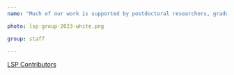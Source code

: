 ```yaml
---
name: "Much of our work is supported by postdoctoral researchers, graduate students, and staff at the Laboratory of Systems Pharmacology. Visit the LSP website to learn more."

photo: lsp-group-2023-white.png

group: staff

---
```


<a href="https://labsyspharm.org/people/leadership/" class="arrow-button" target="_blank">LSP Contributors</a>
